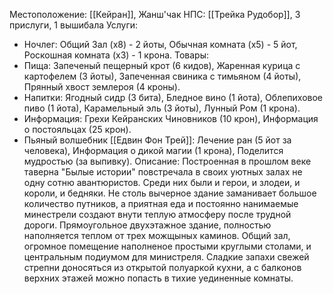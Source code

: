 Местоположение: [[Кейран]], Жанш'чак
НПС: [[Трейка Рудобор]], 3 прислуги, 1 вышибала 
Услуги: 
- Ночлег: Общий Зал (х8) - 2 йоты, Обычная комната (х5) - 5 йот, Роскошная комната (х3) - 1 крона.
Товары: 
- Пища: Запеченый пещерный крот (6 кидов), Жаренная курица с картофелем (3 йоты), Запеченная свиника с тимьяном (4 йоты), Прянный хвост землероя (4 кроны).
- Напитки: Ягодный сидр (3 бита), Бледное вино (1 йота), Облепиховое пиво (1 йота), Карамельный эль (3 йоты), Лунный Ром (1 крона).
- Информация: Грехи Кейранских Чиновников (10 крон), Информация о постояльцах (25 крон).
- Пьяный волшебник [[Едвин Фон Трей]]: Лечение ран (5 йот за человека), Информация о дикой магии (1 крона), Поделится мудростью (за выпивку).
Описание:
	 Построенная в прошлом веке таверна "Былые истории" повстречала в своих уютных залах не одну сотню авантюристов. Среди них были и герои, и злодеи, и короли, и бедняки. Не столь вычерное здание заманивает большое количество путников, а приятная еда и постоянно нанимаемые минестрели создают внути теплую атмосферу после трудной дороги.  Прямоугольное двухэтажное здание, полностью наполняется теплом от трех можщыных каминов. Общий зал, огромное помещение наполненое простыми круглыми столами, и центральным подиумом для министреля. Сладкие запахи свежей стрепни доносяться из открытой полуаркой кухни, а с балконов верхних этажей можно попасть в тихие уединенные комнаты. 